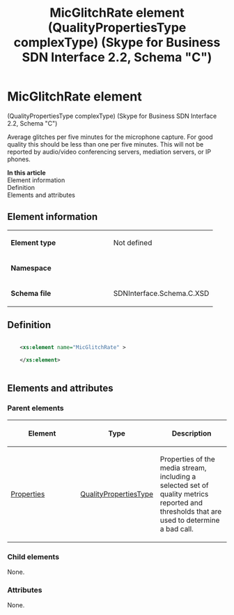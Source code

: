 ﻿---
title: MicGlitchRate element (QualityPropertiesType complexType) (Skype for Business SDN Interface 2.2, Schema "C")
TOCTitle: MicGlitchRate element
ms:assetid: 33b1d78d-b885-fb91-f8a3-9ee648d405fd
ms:mtpsurl: https://msdn.microsoft.com/en-us/library/Mt404793(v=office.16)
ms:contentKeyID: 68250704
ms.date: 08/24/2015
mtps_version: v=office.16
dev_langs:
- xml
---

# MicGlitchRate element 

(QualityPropertiesType complexType) (Skype for Business SDN Interface 2.2, Schema \"C\")

Average glitches per five minutes for the microphone capture. For good quality this should be less than one per five minutes. This will not be reported by audio/video conferencing servers, mediation servers, or IP phones.

**In this article**  
Element information  
Definition  
Elements and attributes  

## Element information

<table>
<colgroup>
<col style="width: 50%" />
<col style="width: 50%" />
</colgroup>
<tbody>
<tr class="odd">
<td><p><strong>Element type</strong></p></td>
<td><p>Not defined</p></td>
</tr>
<tr class="even">
<td><p><strong>Namespace</strong></p></td>
<td><p></p></td>
</tr>
<tr class="odd">
<td><p><strong>Schema file</strong></p></td>
<td><p>SDNInterface.Schema.C.XSD</p></td>
</tr>
</tbody>
</table>


## Definition

``` xml

    <xs:element name="MicGlitchRate" >
    
    </xs:element>
  
```

## Elements and attributes

### Parent elements

<table>
<colgroup>
<col style="width: 33%" />
<col style="width: 33%" />
<col style="width: 33%" />
</colgroup>
<thead>
<tr class="header">
<th><p>Element</p></th>
<th><p>Type</p></th>
<th><p>Description</p></th>
</tr>
</thead>
<tbody>
<tr class="odd">
<td><p><a href="properties-element-qualitytype-complextype-skype-for-business-sdn-interface-2-2-schema-c.md">Properties</a></p></td>
<td><p><a href="qualitypropertiestype-complextype-skype-for-business-sdn-interface-2-2-schema-c.md">QualityPropertiesType</a></p></td>
<td><p>Properties of the media stream, including a selected set of quality metrics reported and thresholds that are used to determine a bad call.</p></td>
</tr>
</tbody>
</table>


### Child elements

None.

### Attributes

None.

